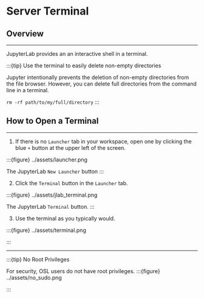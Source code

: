 # Server Terminal

## Overview
---

JupyterLab provides an an interactive shell in a terminal.

:::{tip} Use the terminal to easily delete non-empty directories

Jupyter intentionally prevents the deletion of non-empty directories from the file browser. However, you can delete full directories from the command line in a terminal.

`rm -rf path/to/my/full/directory`
:::

## **How to Open a Terminal**
---

1. If there is no `Launcher` tab in your workspace, open one by clicking the blue `+` button at the upper left of the screen.

:::{figure} ../assets/launcher.png

The JupyterLab `New Launcher` button
:::


2. Click the `Terminal` button in the `Launcher` tab.

:::{figure} ../assets/jlab_terminal.png

The JupyterLab `Terminal` button. 
:::

3. Use the terminal as you typically would.

:::{figure} ../assets/terminal.png

:::

---

:::{tip} No Root Privileges

For security, OSL users do not have root privileges.
:::{figure} ../assets/no_sudo.png


:::
